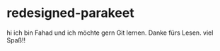# redesigned-parakeet

hi ich bin Fahad und ich möchte gern Git lernen.
Danke fürs Lesen. viel Spaß!!
